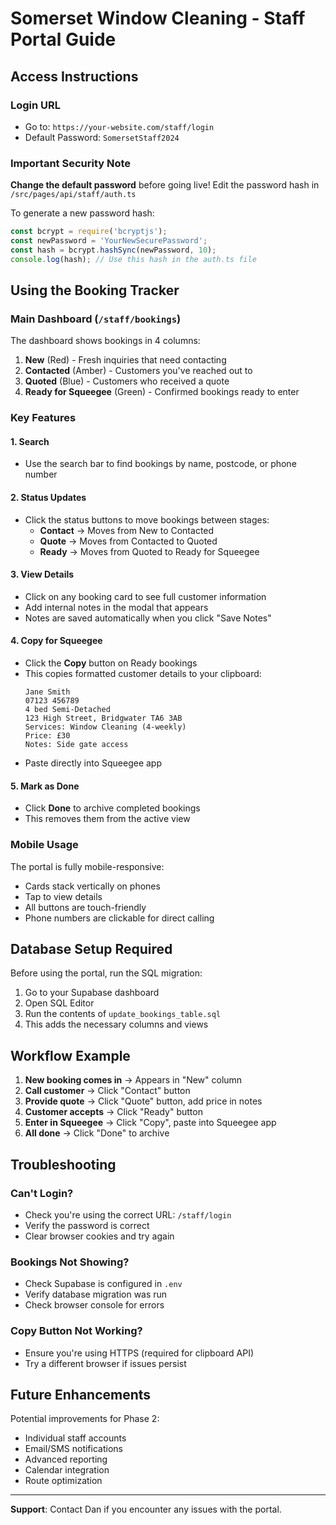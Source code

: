 # Somerset Window Cleaning - Staff Portal Guide

## Access Instructions

### Login URL
- Go to: `https://your-website.com/staff/login`
- Default Password: `SomersetStaff2024`

### Important Security Note
**Change the default password** before going live! Edit the password hash in `/src/pages/api/staff/auth.ts`

To generate a new password hash:
```javascript
const bcrypt = require('bcryptjs');
const newPassword = 'YourNewSecurePassword';
const hash = bcrypt.hashSync(newPassword, 10);
console.log(hash); // Use this hash in the auth.ts file
```

## Using the Booking Tracker

### Main Dashboard (`/staff/bookings`)

The dashboard shows bookings in 4 columns:
1. **New** (Red) - Fresh inquiries that need contacting
2. **Contacted** (Amber) - Customers you've reached out to
3. **Quoted** (Blue) - Customers who received a quote
4. **Ready for Squeegee** (Green) - Confirmed bookings ready to enter

### Key Features

#### 1. Search
- Use the search bar to find bookings by name, postcode, or phone number

#### 2. Status Updates
- Click the status buttons to move bookings between stages:
  - **Contact** → Moves from New to Contacted
  - **Quote** → Moves from Contacted to Quoted  
  - **Ready** → Moves from Quoted to Ready for Squeegee

#### 3. View Details
- Click on any booking card to see full customer information
- Add internal notes in the modal that appears
- Notes are saved automatically when you click "Save Notes"

#### 4. Copy for Squeegee
- Click the **Copy** button on Ready bookings
- This copies formatted customer details to your clipboard:
  ```
  Jane Smith
  07123 456789
  4 bed Semi-Detached
  123 High Street, Bridgwater TA6 3AB
  Services: Window Cleaning (4-weekly)
  Price: £30
  Notes: Side gate access
  ```
- Paste directly into Squeegee app

#### 5. Mark as Done
- Click **Done** to archive completed bookings
- This removes them from the active view

### Mobile Usage

The portal is fully mobile-responsive:
- Cards stack vertically on phones
- Tap to view details
- All buttons are touch-friendly
- Phone numbers are clickable for direct calling

## Database Setup Required

Before using the portal, run the SQL migration:

1. Go to your Supabase dashboard
2. Open SQL Editor
3. Run the contents of `update_bookings_table.sql`
4. This adds the necessary columns and views

## Workflow Example

1. **New booking comes in** → Appears in "New" column
2. **Call customer** → Click "Contact" button
3. **Provide quote** → Click "Quote" button, add price in notes
4. **Customer accepts** → Click "Ready" button
5. **Enter in Squeegee** → Click "Copy", paste into Squeegee app
6. **All done** → Click "Done" to archive

## Troubleshooting

### Can't Login?
- Check you're using the correct URL: `/staff/login`
- Verify the password is correct
- Clear browser cookies and try again

### Bookings Not Showing?
- Check Supabase is configured in `.env`
- Verify database migration was run
- Check browser console for errors

### Copy Button Not Working?
- Ensure you're using HTTPS (required for clipboard API)
- Try a different browser if issues persist

## Future Enhancements

Potential improvements for Phase 2:
- Individual staff accounts
- Email/SMS notifications
- Advanced reporting
- Calendar integration
- Route optimization

---

**Support**: Contact Dan if you encounter any issues with the portal.